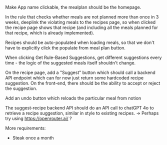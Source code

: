 Make App name clickable, the mealplan should be the homepage.

In the rule that checks whether meals are not planned more than once in 3 weeks, deeplink the violating meals to the recipes page, so when clicked the recipe page shows that recipe (and including all the meals planned for that recipe, which is already implemented).

Recipes should be auto-populated when loading meals, so that we don't have to explicitly click the populate from meal plan button.

When clicking Get Rule-Based Suggestions, get different suggestions every time - the logic of the suggested meals itself shouldn't change.

On the recipe page, add a "Suggest" button which should call a backend API endpoint which can for now just return some hardcoded recipe suggestion. On the front-end, there should be the ability to accept or reject the suggestion. 

Add an undo button which reloads the particular meal from notion

The suggest-recipe backend API should do an API call to chatGPT 4o to retrieve a recipe suggestion, similar in style to existing recipes. 
-> Perhaps try using https://openrouter.ai/ ?



More requirements:
- Steak once a month
